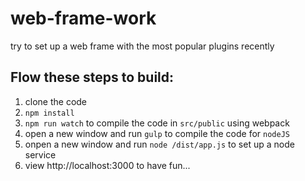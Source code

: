 # web-frame-work
try to set up a web frame with the most popular plugins recently

## Flow these steps to build:
1. clone the code
1. `npm install`
1. `npm run watch` to compile the code in `src/public` using webpack
1. open a new window and run `gulp` to compile the code for `nodeJS`
1. onpen a new window and run `node /dist/app.js` to set up a node service
1. view http://localhost:3000 to have fun...
 
